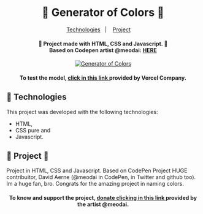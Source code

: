 <h1 align="center"> 🌈 Generator of Colors 🌈</h1></p>
<p align="center">
  <a href="#-tecnologias">Technologies</a>&nbsp;&nbsp;&nbsp;|&nbsp;&nbsp;&nbsp;
  <a href="#-projeto">Project</a>&nbsp;&nbsp;&nbsp;&nbsp;&nbsp;&nbsp;
</p>
<h4 align="center">🌈 Project made with HTML, CSS and Javascript. 🌈</br>
Based on Codepen artist @meodai: <a href="https://codepen.io/meodai"> HERE </a> </h4>

<p align="center">
<a href="gencardscolors.vercel.app"><img src="https://imgur.com/zMbkGQw.png" title="Generator of Colors" /></a>
</p>


<h4 align="center"> To test the model, <a href="https://gencardscolors.vercel.app">click in this link </a>provided by Vercel Company.</h4>

## 🌈 Technologies

This project was developed with the following technologies:
- HTML, 
- CSS pure and 
- Javascript.

## 🦜 Project 🦜

Project in HTML, CSS and Javascript. Based on CodePen Project HUGE contribuitor, David Aerne (@meodai in CodePen, in Twitter and github too).</br> Im a huge fan, bro. Congrats for the amazing project in naming colors.


<h4 align="center"> To know and support the project, <a href="https://parrot.color.pizza">donate clicking in this link </a>provided by the artist @meodai.</h4>
